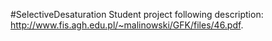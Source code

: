 #SelectiveDesaturation
Student project following description: http://www.fis.agh.edu.pl/~malinowski/GFK/files/46.pdf.
